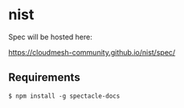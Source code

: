 # nist

Spec will be hosted here:

https://cloudmesh-community.github.io/nist/spec/


## Requirements

```
$ npm install -g spectacle-docs
```
